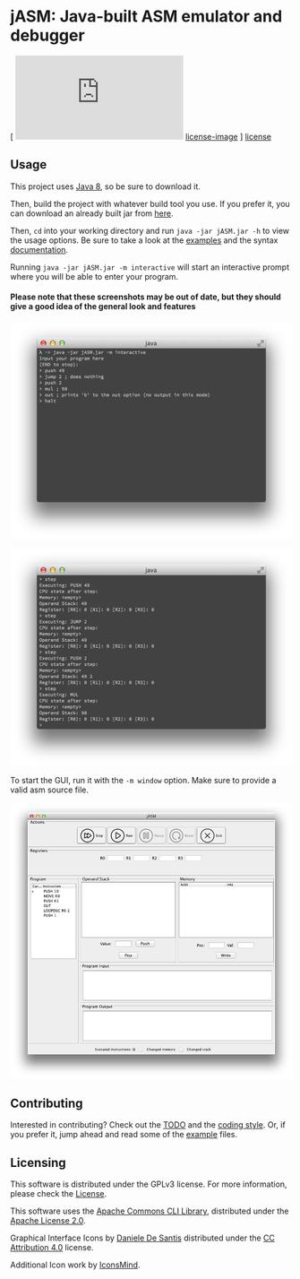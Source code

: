 # jASM: Java-built ASM emulator and debugger 
[ ![License] [license-image] ] [license]

[license-image]: https://img.shields.io/badge/License-GPLv3-blue.svg?style=flat
[license]: https://www.gnu.org/licenses/gpl-3.0-standalone.html

## Usage

This project uses [Java 8](http://www.oracle.com/technetwork/java/javase/downloads/jdk8-downloads-2133151.html), so be sure to download it.

Then, build the project with whatever build tool you use. If you prefer it, you can download an already built jar from [here](https://dl.dropboxusercontent.com/u/29178650/jASM.jar).

Then, `cd` into your working directory and run `java -jar jASM.jar -h` to view the usage options. Be sure to take a look at the [examples](examples/) and the syntax [documentation](doc/Syntax.md).

Running `java -jar jASM.jar -m interactive` will start an interactive prompt where you will be able to enter your program.

#### Please note that these screenshots may be out of date, but they should give a good idea of the general look and features

![Cli example1](images/cliscreenshot.png)

![Cli example2](images/cliscreenshot-commands.png)

To start the GUI, run it with the `-m window` option. Make sure to provide a valid asm source file. 

![Screenshot](images/screenshot.png)

## Contributing

Interested in contributing? Check out the [TODO](TODO.md) and the [coding style](doc/CodingStyle.md). Or, if you prefer it,
jump ahead and read some of the [example](examples/) files.


## Licensing

This software is distributed under the GPLv3 license. For more information, please check the [License](LICENSE).

This software uses the [Apache Commons CLI Library](http://commons.apache.org/proper/commons-cli/), distributed under the [Apache License 2.0](http://www.apache.org/licenses/LICENSE-2.0.txt).

Graphical Interface Icons by [Daniele De Santis](http://www.danieledesantis.net/) distributed under the [CC Attribution 4.0](http://creativecommons.org/licenses/by/4.0/legalcode) license.

Additional Icon work by [IconsMind](https://www.iconsmind.com).


